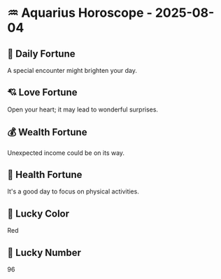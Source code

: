 # ♒ Aquarius Horoscope - 2025-08-04

## 🎯 Daily Fortune

A special encounter might brighten your day.

## 💘 Love Fortune

Open your heart; it may lead to wonderful surprises.

## 💰 Wealth Fortune

Unexpected income could be on its way.

## 🌱 Health Fortune

It's a good day to focus on physical activities.

## 🎨 Lucky Color

Red

## 🔢 Lucky Number

96

